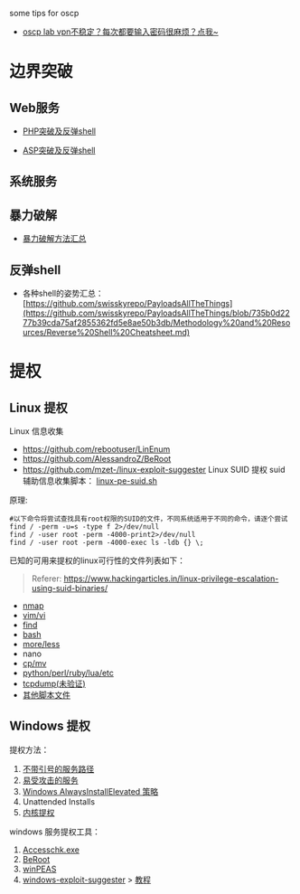 some tips for oscp
- [oscp lab vpn不稳定？每次都要输入密码很麻烦？点我~](https://github.com/Jewel591/OSCP-Tips/blob/master/others/%E5%85%B3%E4%BA%8Eopenvpn.md)

# 边界突破
## Web服务
- [PHP突破及反弹shell](https://github.com/Jewel591/OSCP/blob/master/PHP-reverse-shell/README.md)

- [ASP突破及反弹shell](https://github.com/Jewel591/OSCP/blob/master/ASP-reverse-shell/README.md)

## 系统服务
## 暴力破解
- [暴力破解方法汇总](https://github.com/Jewel591/OSCP-Tips/blob/master/Brute-Force.md)

## 反弹shell
- 各种shell的姿势汇总：[https://github.com/swisskyrepo/PayloadsAllTheThings](https://github.com/swisskyrepo/PayloadsAllTheThings/blob/735b0d2277b39cda75af2855362fd5e8ae50b3db/Methodology%20and%20Resources/Reverse%20Shell%20Cheatsheet.md)

# 提权
## Linux 提权
Linux 信息收集
- https://github.com/rebootuser/LinEnum
- https://github.com/AlessandroZ/BeRoot
- https://github.com/mzet-/linux-exploit-suggester
Linux SUID 提权
suid 辅助信息收集脚本：
[linux-pe-suid.sh](https://github.com/Jewel591/OSCP/blob/master/Linux-SUID-PE/linux-pe-suid.sh)

原理:
```
#以下命令将尝试查找具有root权限的SUID的文件，不同系统适用于不同的命令，请逐个尝试
find / -perm -u=s -type f 2>/dev/null
find / -user root -perm -4000-print2>/dev/null
find / -user root -perm -4000-exec ls -ldb {} \;
```
已知的可用来提权的linux可行性的文件列表如下：

> Referer: https://www.hackingarticles.in/linux-privilege-escalation-using-suid-binaries/

- [nmap](https://github.com/Jewel591/OSCP/blob/master/Linux-SUID-PE/nmap.md)
- [vim/vi](https://github.com/Jewel591/OSCP/blob/master/Linux-SUID-PE/vim.md)
- [find](https://github.com/Jewel591/OSCP/blob/master/Linux-SUID-PE/find.md)
- [bash](https://github.com/Jewel591/OSCP/blob/master/Linux-SUID-PE/bash.md)
- [more/less](https://github.com/Jewel591/OSCP/blob/master/Linux-SUID-PE/less-more.md)
- nano
- [cp/mv](https://github.com/Jewel591/OSCP/blob/master/Linux-SUID-PE/cp-move.md)
- [python/perl/ruby/lua/etc](https://github.com/Jewel591/OSCP/blob/master/Linux-SUID-PE/python-perl-ruby-lua-etc.md)
- [tcpdump(未验证)](https://github.com/Jewel591/OSCP/blob/master/Linux-SUID-PE/tcpdump.md)
- [其他脚本文件](https://github.com/Jewel591/OSCP/blob/master/Linux-SUID-PE/other-script-file.md)

## Windows 提权
提权方法：
1. [不带引号的服务路径](https://github.com/Jewel591/OSCP/blob/master/PostExploit/WindowsPE/PathwithoutQuotation.md)
2. [易受攻击的服务](https://github.com/Jewel591/OSCP/blob/master/PostExploit/WindowsPE/Accesschk.md)
3. [Windows AlwaysInstallElevated 策略](https://github.com/Jewel591/OSCP/blob/master/PostExploit/WindowsPE/AlwaysInstallElevated.md)
4. Unattended Installs
5. [内核提权](https://github.com/Jewel591/OSCP/blob/master/PostExploit/WindowsPE/Kernel_Exploit.md)

windows 服务提权工具：
1. [Accesschk.exe](https://github.com/Jewel591/OSCP/blob/master/PostExploit/WindowsPE/Accesschk.md)
2. [BeRoot](https://github.com/AlessandroZ/BeRoot/tree/master/Windows)
3. [winPEAS](https://github.com/carlospolop/privilege-escalation-awesome-scripts-suite/tree/master/winPEAS/winPEASexe/winPEAS/bin/Obfuscated%20Releases)
4. [windows-exploit-suggester](https://github.com/AonCyberLabs/Windows-Exploit-Suggester) > [教程](https://www.notion.so/Windows-60898e79f361472ea1939775d4536eb3)
